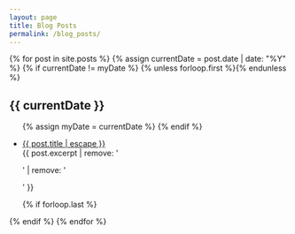 ```yaml
---
layout: page
title: Blog Posts
permalink: /blog_posts/
---
```

<!-- Recent posts -->
<!-- <ul class="post-list">
{% for post in site.posts limit:4 %}
  {% if post.url %}
    <li>
      {% assign date_format = site.minima.date_format | default: "%b %-d, %Y" %}
      <span class="post-meta">{{ post.date | date: date_format }}</span>
      <p>
        <a class="post-content" href="{{ post.url | relative_url }}">{{ post.title | escape }}</a>
        <br>{{ post.excerpt | remove: '<p>' | remove: '</p>' }}
      </p>
    </li>
  {% endif %}
{% endfor %}
  </ul> -->

<!-- All posts organised by year -->
<section class="archive-post-list">
   {% for post in site.posts %}
       {% assign currentDate = post.date | date: "%Y" %}
       {% if currentDate != myDate %}
           {% unless forloop.first %}</ul>{% endunless %}
           <h1>{{ currentDate }}</h1>
           <ul>
           {% assign myDate = currentDate %}
       {% endif %}
       <!-- <li><a href="{{ post.url }}"><span>{{ post.date | date: "%B %-d, %Y" }}</span> - {{ post.title }}</a></li>
    <li><a href="{{ post.url }}">{{ post.title }}</a></li> -->
        <li>
      <!-- {% assign date_format = site.minima.date_format | default: "%b %-d, %Y" %} -->
      <!-- <span class="post-meta">{{ post.date | date: date_format }}</span> -->
      <p>
        <a class="post-content" href="{{ post.url | relative_url }}">{{ post.title | escape }}</a>
        <br>{{ post.excerpt | remove: '<p>' | remove: '</p>' }}
      </p>
    </li>
       {% if forloop.last %}</ul>{% endif %}
   {% endfor %}
</section>